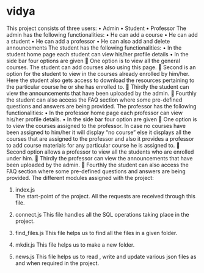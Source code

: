 # vidya
This project consists of three users:
•	Admin
•	Student
•	Professor
The admin has the following functionalities:
•	He can add a course
•	He can add a student
•	He can add a professor
•	He can also add and delete announcements
The student has the following functionalities:
•	In the student home page each student can view his/her profile details
•	In the side bar four options are given
	One option is to view all the general courses. The student can add courses also using this page.
	Second is an option for the student to view in the courses already enrolled by him/her. Here the student also gets access to download the resources pertaining to the particular course he or she has enrolled to.
	Thirdly the student can view the announcements that have been uploaded by the admin.
	Fourthly the student can also access the FAQ section where some pre-defined questions and answers are being provided.
The professor has the following functionalities:
•	In the professor home page each professor can view his/her profile details.
•	In the side bar four option are given
	One option is to view the courses assigned to the professor. In case no courses have been assigned to him/her it will display “no course” else it displays all the courses that are assigned to the professor and also it provides a professor to add course materials for any particular course he is assigned to.
	Second option allows a professor to view all the students who are enrolled under him.
	 Thirdly the professor can view the announcements that have been uploaded by the admin.
	Fourthly the student can also access the FAQ section where some pre-defined questions and answers are being provided.
The different modules assigned with the project:
1.	index.js		
The start-point of the project. All the requests are received through this file.

2.	connect.js
This file handles all the SQL operations taking place in the project.
3.	find_files.js
This file helps us to find all the files in a given folder.
4.	mkdir.js
This file helps us to make a new folder.
5.	news.js
This file helps us to read , write and update various json files as and when required in the project.

